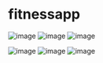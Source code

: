 # fitnessapp

![image](https://github.com/ultimate-disturbing-element/Fitness_app/assets/42346859/f5ab4de2-e31d-48c4-9344-cce88a99189d)  ![image](https://github.com/ultimate-disturbing-element/Fitness_app/assets/42346859/5b25d167-2ecf-42c6-b4cf-79a712dfcdd0)  ![image](https://github.com/ultimate-disturbing-element/Fitness_app/assets/42346859/252bde05-1388-48d1-bc83-115e6364b686)


![image](https://github.com/ultimate-disturbing-element/Fitness_app/assets/42346859/9d3bf14a-da8b-42db-9ef4-7a3314be1ffe)  ![image](https://github.com/ultimate-disturbing-element/Fitness_app/assets/42346859/7e65dcfc-b331-4148-b5b9-680ecddc292e) ![image](https://github.com/ultimate-disturbing-element/Fitness_app/assets/42346859/99622614-d77a-49f9-8a4c-692720b65a30)





